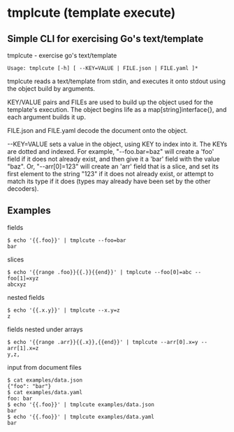 # tmplcute (template execute) #

## Simple CLI for exercising Go's text/template ##

tmplcute - exercise go's text/template
```
Usage: tmplcute [-h] [ --KEY=VALUE | FILE.json | FILE.yaml ]*
```

tmplcute reads a text/template from stdin, and executes it onto stdout using
the object build by arguments.

KEY/VALUE pairs and FILEs are used to build up the object used for the
template's execution. The object begins life as a map[string]interface{}, and
each argument builds it up.

FILE.json and FILE.yaml decode the document onto the object.

--KEY=VALUE sets a value in the object, using KEY to index into it. The KEYs are
dotted and indexed. For example, "--foo.bar=baz" will create a 'foo' field if it
does not already exist, and then give it a 'bar' field with the value "baz". Or,
"--arr[0]=123" will create an 'arr' field that is a slice, and set its first
element to the string "123" if it does not already exist, or attempt to match
its type if it does (types may already have been set by the other decoders).

## Examples ##
fields
```
$ echo '{{.foo}}' | tmplcute --foo=bar
bar
```
slices
```
$ echo '{{range .foo}}{{.}}{{end}}' | tmplcute --foo[0]=abc --foo[1]=xyz
abcxyz
```
nested fields
```
$ echo '{{.x.y}}' | tmplcute --x.y=z
z
```
fields nested under arrays
```
$ echo '{{range .arr}}{{.x}},{{end}}' | tmplcute --arr[0].x=y --arr[1].x=z
y,z,
```
input from document files
```
$ cat examples/data.json 
{"foo": "bar"}
$ cat examples/data.yaml 
foo: bar
$ echo '{{.foo}}' | tmplcute examples/data.json
bar
$ echo '{{.foo}}' | tmplcute examples/data.yaml 
bar
```
